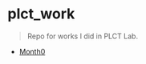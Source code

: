 # plct_work
> Repo for works I did in PLCT Lab.

- [Month0](https://github.com/Sharelter/plct_work/tree/main/month0)
